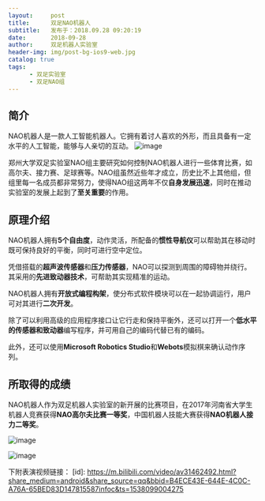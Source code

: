 ```yaml
---
layout:     post
title:      双足NAO机器人
subtitle:   发布于：2018.09.28 09:20:19      
date:       2018-09-28
author:     双足机器人实验室
header-img: img/post-bg-ios9-web.jpg
catalog: true
tags:
      - 双足实验室    
      - 双足NAO组
---
```


## 简介

NAO机器人是一款人工智能机器人。它拥有着讨人喜欢的外形，而且具备有一定水平的人工智能，能够与人亲切的互动。
![image](http://m.qpic.cn/psb?/V11YFst129MqkQ/27KnuqMCkRk.huZrHv8Fly5xTRPbMODCOMCQmLA8vBI!/b/dDUBAAAAAAAA&amp;bo=TwIsAgAAAAARF0M!&amp;rf=viewer_4)


郑州大学双足实验室NAO组主要研究如何控制NAO机器人进行一些体育比赛，如高尔夫、接力赛、足球赛等。NAO组虽然近些年才成立，历史比不上其他组，但组里每一名成员都非常努力，使得NAO组这两年不仅**自身发展迅速**，同时在推动实验室的发展上起到了**至关重要**的作用。

## 原理介绍

NAO机器人拥有**5个自由度**，动作灵活，所配备的**惯性导航仪**可以帮助其在移动时既可保持良好的平衡，同时可进行空中定位。

凭借搭载的**超声波传感器**和**压力传感器**，NAO可以探测到周围的障碍物并绕行。其采用的**先进致动器技术**，可帮助其实现精准的运动。

NAO机器人拥有**开放式编程构架**，使分布式软件模块可以在一起协调运行，用户可对其进行**二次开发**。

除了可以利用高级的应用程序接口让它行走和保持平衡外，还可以打开一个**低水平的传感器和致动器**编写程序，并可用自己的编码代替已有的编码。

此外，还可以使用**Microsoft Robotics Studio**和**Webots**模拟棋来确认动作序列。


## 所取得的成绩


NAO机器人作为双足机器人实验室的新开展的比赛项目，在2017年河南省大学生机器人竞赛获得**NAO高尔夫比赛一等奖**，中国机器人技能大赛获得**NAO机器人接力二等奖**。

![image](http://m.qpic.cn/psb?/V11YFst129MqkQ/xgHKC9g64XrK0Km4eFVFT2ng6ERNbgX9OFdsQDwekjE!/b/dDQBAAAAAAAA&amp;bo=TgI7AQAAAAARF1Y!&amp;rf=viewer_4)

![image](http://m.qpic.cn/psb?/V11YFst129MqkQ/MuW4lHfJAAOfhDG9XsJhvIwqEyYeCLXIT8hLfitiv9E!/b/dDEBAAAAAAAA&amp;bo=fQc4BAAAAAARF2Y!&amp;rf=viewer_4)

下附表演视频链接：
[id]: https://m.bilibili.com/video/av31462492.html?share_medium=android&share_source=qq&bbid=B4ECE43E-644E-4C0C-A76A-65BED83D147815587infoc&ts=1538099004275
